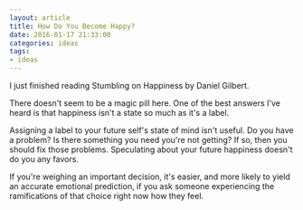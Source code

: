 ```yaml
---
layout: article
title: How Do You Become Happy?
date: 2016-01-17 21:33:00
categories: ideas
tags:
- ideas
---
```


I just finished reading Stumbling on Happiness by Daniel Gilbert.

There doesn't seem to be a magic pill here. One of the best answers I've heard is that happiness isn't a state so much as it's a label.

Assigning a label to your future self's state of mind isn't useful. Do you have a problem? Is there something you need you're not getting? If so, then you should fix those problems. Speculating about your future happiness doesn't do you any favors.

If you're weighing an important decision, it's easier, and more likely to yield an accurate emotional prediction, if you ask someone experiencing the ramifications of that choice right now how they feel.

